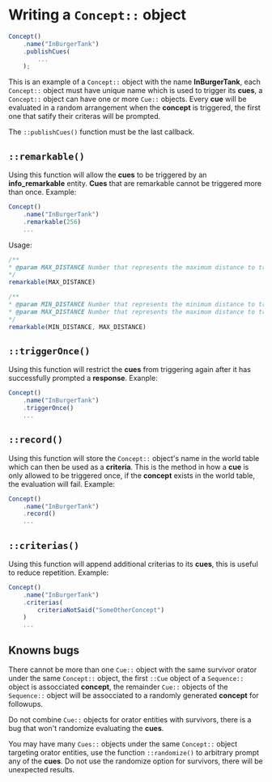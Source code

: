 # Writing a `Concept::` object

```javascript
Concept()
    .name("InBurgerTank")
    .publishCues(
        ...
    );
```

This is an example of a `Concept::` object with the name **InBurgerTank**, each `Concept::` object must have unique name which is used to trigger its **cues**, a `Concept::` object can have one or more `Cue::` objects. Every **cue** will be evaluated in a random arrangement when the **concept** is triggered, the first one that satify their criteras will be prompted.

The `::publishCues()` function must be the last callback.

## **`::remarkable()`**

Using this function will allow the **cues** to be triggered by an **info_remarkable** entity. **Cues** that are remarkable cannot be triggered more than once. Example:

```javascript
Concept()
    .name("InBurgerTank")
    .remarkable(256)
    ...
```

Usage:

```javascript
/**
* @param MAX_DISTANCE Number that represents the maximum distance to trigger a `info_remarkable` entity
*/
remarkable(MAX_DISTANCE)

/**
* @param MIN_DISTANCE Number that represents the minimum distance to trigger a `info_remarkable` entity
* @param MAX_DISTANCE Number that represents the maximum distance to trigger a `info_remarkable` entity
*/
remarkable(MIN_DISTANCE, MAX_DISTANCE)
```

## **`::triggerOnce()`**

Using this function will restrict the **cues** from triggering again after it has successfully prompted a **response**. Exanple:

```javascript
Concept()
    .name("InBurgerTank")
    .triggerOnce()
    ...
```

## **`::record()`**

Using this function will store the `Concept::` object's name in the world table which can then be used as a **criteria**. This is the method in how a **cue** is only allowed to be triggered once, if the **concept** exists in the world table, the evaluation will fail. Example:

```javascript
Concept()
    .name("InBurgerTank")
    .record()
    ...
```

## **`::criterias()`**

Using this function will append additional criterias to its **cues**, this is useful to reduce repetition. Example:

```javascript
Concept()
    .name("InBurgerTank")
    .criterias(
        criteriaNotSaid("SomeOtherConcept")
    )
    ...
```

## **Knowns bugs**

There cannot be more than one `Cue::` object with the same survivor orator under the same `Concept::` object, the first `::Cue` object of a `Sequence::` object is assocciated **concept**, the remainder `Cue::` objects of the `Sequence::` object will be assocciated to a randomly generated **concept** for followups.

Do not combine `Cue::` objects for orator entities with survivors, there is a bug that won't randomize evaluating the **cues**.

You may have many `Cues::` objects under the same `Concept::` object targeting orator entities, use the function `::randomize()` to arbitrary prompt any of the **cues**. Do not use the randomize option for survivors, there will be unexpected results.
